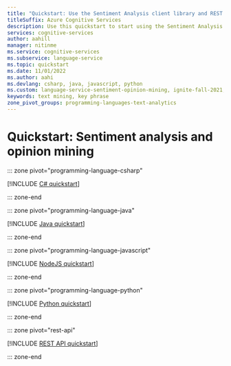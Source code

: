 ```yaml
---
title: "Quickstart: Use the Sentiment Analysis client library and REST API"
titleSuffix: Azure Cognitive Services
description: Use this quickstart to start using the Sentiment Analysis API.
services: cognitive-services
author: aahill
manager: nitinme
ms.service: cognitive-services
ms.subservice: language-service
ms.topic: quickstart
ms.date: 11/01/2022
ms.author: aahi
ms.devlang: csharp, java, javascript, python
ms.custom: language-service-sentiment-opinion-mining, ignite-fall-2021, mode-api
keywords: text mining, key phrase
zone_pivot_groups: programming-languages-text-analytics
---
```


# Quickstart: Sentiment analysis and opinion mining  

::: zone pivot="programming-language-csharp"

[!INCLUDE [C# quickstart](includes/quickstarts/csharp-sdk.md)]

::: zone-end

::: zone pivot="programming-language-java"

[!INCLUDE [Java quickstart](includes/quickstarts/java-sdk.md)]

::: zone-end

::: zone pivot="programming-language-javascript"

[!INCLUDE [NodeJS quickstart](includes/quickstarts/nodejs-sdk.md)]

::: zone-end

::: zone pivot="programming-language-python"

[!INCLUDE [Python quickstart](includes/quickstarts/python-sdk.md)]

::: zone-end

::: zone pivot="rest-api"

[!INCLUDE [REST API quickstart](includes/quickstarts/rest-api.md)]

::: zone-end

